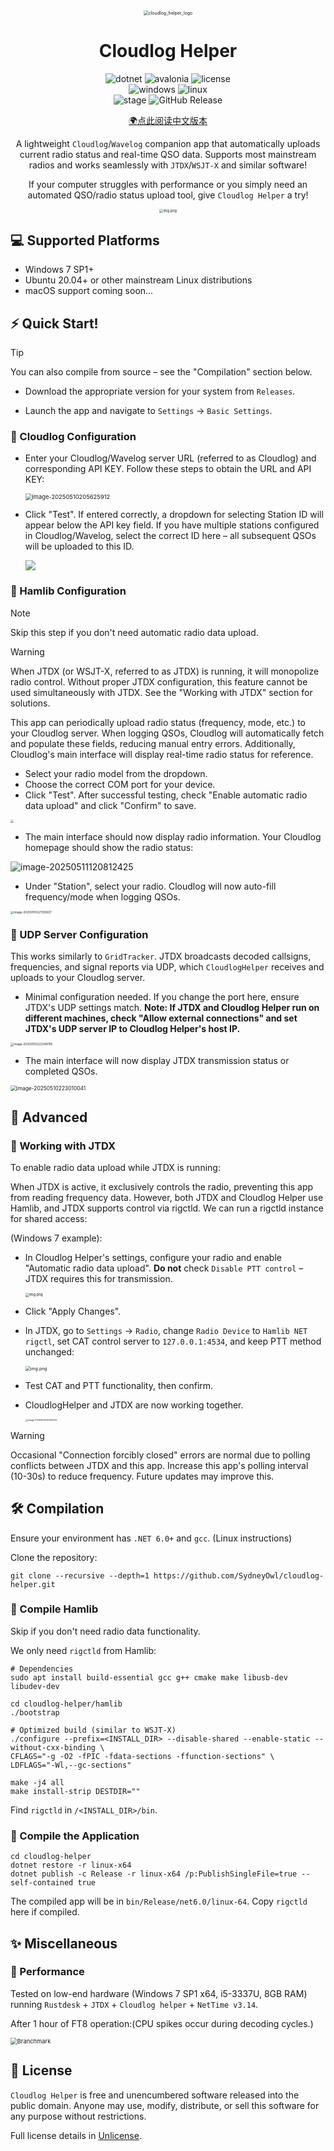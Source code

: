<div align="center">
<img src="./md_assets/logo.png" alt="cloudlog_helper_logo" style="zoom:50%;" />

# Cloudlog Helper

![dotnet](https://img.shields.io/badge/.NET-6.0-512BD4?style=for-the-badge&logo=dotnet)
![avalonia](https://img.shields.io/badge/AvaloniaUI-11.2.6-0d6efd?style=for-the-badge)
![license](https://img.shields.io/badge/license-Unlicense-3451b2?style=for-the-badge&logo=none)<br />
![windows](https://img.shields.io/badge/Windows-7_SP1+-green?style=for-the-badge&logo=none)
![linux](https://img.shields.io/badge/Ubuntu-20.04+-green?style=for-the-badge&logo=none)<br />
![stage](https://img.shields.io/badge/Stage-UNDER_TESTING-orange?style=for-the-badge&logo=none)
![GitHub Release](https://img.shields.io/github/v/release/sydneyowl/cloudlog-helper?style=for-the-badge)

[🌍点此阅读中文版本](./readme_cn.md)

A lightweight `Cloudlog`/`Wavelog` companion app that automatically uploads current radio status and real-time QSO data. Supports most mainstream radios and works seamlessly with `JTDX`/`WSJT-X` and similar software!

If your computer struggles with performance or you simply need an automated QSO/radio status upload tool, give `Cloudlog Helper` a try!

<img src="./md_assets/img.png" alt="img.png" style="zoom: 40%;" />
</div>

## 💻 Supported Platforms

+ Windows 7 SP1+
+ Ubuntu 20.04+ or other mainstream Linux distributions
+ macOS support coming soon...

## ⚡️ Quick Start!

> [!TIP]
> You can also compile from source – see the "Compilation" section below.
+ Download the appropriate version for your system from `Releases`.

+ Launch the app and navigate to `Settings` -> `Basic Settings`.

### 📌 Cloudlog Configuration

+ Enter your Cloudlog/Wavelog server URL (referred to as Cloudlog) and corresponding API KEY. Follow these steps to obtain the URL and API KEY:

  <img src="./md_assets/image-20250510205625912.png" alt="image-20250510205625912" style="zoom:67%;" />

+ Click "Test". If entered correctly, a dropdown for selecting Station ID will appear below the API key field. If you have multiple stations configured in Cloudlog/Wavelog, select the correct ID here – all subsequent QSOs will be uploaded to this ID.

  ![](./md_assets/image-20250510212652161.png)

### 📌 Hamlib Configuration

> [!NOTE]
> Skip this step if you don't need automatic radio data upload.

> [!WARNING]
> When JTDX (or WSJT-X, referred to as JTDX) is running, it will monopolize radio control. Without proper JTDX configuration, this feature cannot be used simultaneously with JTDX. See the "Working with JTDX" section for solutions.

This app can periodically upload radio status (frequency, mode, etc.) to your Cloudlog server. When logging QSOs, Cloudlog will automatically fetch and populate these fields, reducing manual entry errors. Additionally, Cloudlog's main interface will display real-time radio status for reference.

+ Select your radio model from the dropdown.
+ Choose the correct COM port for your device.
+ Click "Test". After successful testing, check "Enable automatic radio data upload" and click "Confirm" to save.

<img src="./md_assets/hamlib.png" style="zoom: 33%;" />

+ The main interface should now display radio information. Your Cloudlog homepage should show the radio status:

![image-20250511120812425](./md_assets/image-20250511120812425.png)

+ Under "Station", select your radio. Cloudlog will now auto-fill frequency/mode when logging QSOs.

<img src="./md_assets/image-20250510221120607.png" alt="image-20250510221120607" style="zoom:33%;" />

### 📌 UDP Server Configuration

This works similarly to `GridTracker`. JTDX broadcasts decoded callsigns, frequencies, and signal reports via UDP, which `CloudlogHelper` receives and uploads to your Cloudlog server.

+ Minimal configuration needed. If you change the port here, ensure JTDX's UDP settings match. **Note: If JTDX and Cloudlog Helper run on different machines, check "Allow external connections" and set JTDX's UDP server IP to Cloudlog Helper's host IP.**

<img src="./md_assets/image-20250510222349765.png" alt="image-20250510222349765" style="zoom:33%;" />

+ The main interface will now display JTDX transmission status or completed QSOs.

<img src="./md_assets/image-20250510223010041.png" alt="image-20250510223010041" style="zoom:60%;" />

## 🚀 Advanced
### 🎯 Working with JTDX
To enable radio data upload while JTDX is running:

When JTDX is active, it exclusively controls the radio, preventing this app from reading frequency data. However, both JTDX and Cloudlog Helper use Hamlib, and JTDX supports control via rigctld. We can run a rigctld instance for shared access:

(Windows 7 example):

+ In Cloudlog Helper's settings, configure your radio and enable "Automatic radio data upload". **Do not** check `Disable PTT control` – JTDX requires this for transmission.

  <img src="./md_assets/img1.png" alt="img.png" style="zoom: 40%;" />

+ Click "Apply Changes".

+ In JTDX, go to `Settings` -> `Radio`, change `Radio Device` to `Hamlib NET rigctl`, set CAT control server to `127.0.0.1:4534`, and keep PTT method unchanged:

  <img src="./md_assets/img3.png" alt="img.png" style="zoom: 50%;" />

+ Test CAT and PTT functionality, then confirm.

+ CloudlogHelper and JTDX are now working together.

  <img src="./md_assets/image-20250510140025232.png" alt="image-20250510140025232" style="zoom: 25%;" />

> [!WARNING]  
> Occasional "Connection forcibly closed" errors are normal due to polling conflicts between JTDX and this app. Increase this app's polling interval (10-30s) to reduce frequency. Future updates may improve this.

## 🛠️ Compilation
Ensure your environment has `.NET 6.0+` and `gcc`. (Linux instructions)

Clone the repository:
```shell
git clone --recursive --depth=1 https://github.com/SydneyOwl/cloudlog-helper.git
```

### 🔨 Compile Hamlib
Skip if you don't need radio data functionality.

We only need `rigctld` from Hamlib:
```shell
# Dependencies
sudo apt install build-essential gcc g++ cmake make libusb-dev libudev-dev

cd cloudlog-helper/hamlib
./bootstrap

# Optimized build (similar to WSJT-X)
./configure --prefix=<INSTALL_DIR> --disable-shared --enable-static --without-cxx-binding \
CFLAGS="-g -O2 -fPIC -fdata-sections -ffunction-sections" \
LDFLAGS="-Wl,--gc-sections"

make -j4 all
make install-strip DESTDIR=""
```
Find `rigctld` in `/<INSTALL_DIR>/bin`.

### 🔨 Compile the Application
```shell
cd cloudlog-helper
dotnet restore -r linux-x64
dotnet publish -c Release -r linux-x64 /p:PublishSingleFile=true --self-contained true
```
The compiled app will be in `bin/Release/net6.0/linux-64`. Copy `rigctld` here if compiled.

## ✨ Miscellaneous
### 🐆 Performance
Tested on low-end hardware (Windows 7 SP1 x64, i5-3337U, 8GB RAM) running `Rustdesk` + `JTDX` + `Cloudlog helper` + `NetTime v3.14`.

After 1 hour of FT8 operation:(CPU spikes occur during decoding cycles.)

<img src="./md_assets/img_branchmark.png" style="zoom: 67%;"  alt="Branchmark"/>

## 📝 License
`Cloudlog Helper` is free and unencumbered software released into the public domain. Anyone may use, modify, distribute, or sell this software for any purpose without restrictions.

Full license details in [Unlicense](./LICENSE).